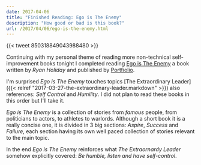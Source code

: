 ```yaml
---
date: 2017-04-06
title: "Finished Reading: Ego is The Enemy"
description: "How good or bad is this book?"
url: /2017/04/06/ego-is-the-enemy.html
---
```


{{< tweet 850318849043988480 >}}

Continuing with my personal theme of reading more non-technical self-improvement books tonight I completed reading [Ego is The Enemy](https://smile.amazon.com/Ego-Enemy-Ryan-Holiday-ebook/dp/B015NTIXWE/) a book written by _Ryan Holiday_ and published by [Portfiolio](http://www.penguin.com/publishers/portfolio/).

I'm surprised _Ego is The Enemy_ touches topics [The Extraordinary Leader]({{< relref "2017-03-27-the-extraordinary-leader.markdown" >}}) also references: _Self Control_ and _Humility_. I did not plan to read these books in this order but I'll take it.

_Ego is The Enemy_ is a collection of stories from _famous_ people, from politicians to actors, to athletes to warlords. Although a short book it is a really concise one, it is divided in 3 big sections: _Aspire_, _Success_ and _Failure_, each section having its own well paced collection of stories relevant to the main topic.

In the end _Ego is The Enemy_ reinforces what _The Extraornardy Leader_ somehow explicitly covered: _Be humble, listen and have self-control_.
